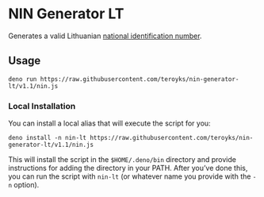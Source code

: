 # NIN Generator LT

Generates a valid Lithuanian [national identification number](https://en.wikipedia.org/wiki/National_identification_number#Lithuania).

## Usage

```console
deno run https://raw.githubusercontent.com/teroyks/nin-generator-lt/v1.1/nin.js
```

### Local Installation

You can install a local alias that will execute the script for you:

```console
deno install -n nin-lt https://raw.githubusercontent.com/teroyks/nin-generator-lt/v1.1/nin.js
```

This will install the script in the `$HOME/.deno/bin` directory and provide instructions for adding the directory in your PATH. After you’ve done this, you can run the script with `nin-lt` (or whatever name you provide with the `-n` option).
